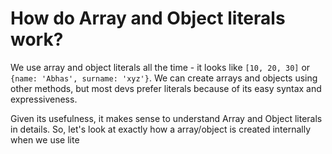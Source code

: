 # How do Array and Object literals work?

We use array and object literals all the time - it looks like `[10, 20, 30]` or `{name: 'Abhas', surname: 'xyz'}`. We can create arrays and objects using other methods, but most devs prefer literals because of its easy syntax and expressiveness.

Given its usefulness, it makes sense to understand Array and Object literals in details. So, let's look at exactly how a array/object is created internally when we use lite
<!--stackedit_data:
eyJoaXN0b3J5IjpbMTMwMjE0Mjg5Ml19
-->